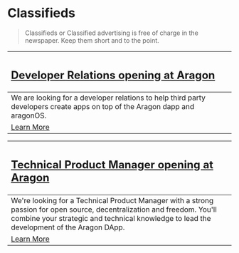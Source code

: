 # Classifieds

> Classifieds or Classified advertising is free of charge in the newspaper. Keep them short and to the point.

[<h2>Developer Relations opening at Aragon</h2>](https://wiki.aragon.one/jobs/openings/dev_rel/) |
:----------- |
We are looking for a developer relations to help third party developers create apps on top of the Aragon dapp and aragonOS. |
[Learn More](https://wiki.aragon.one/jobs/openings/dev_rel/) |

[<h2>Technical Product Manager opening at Aragon</h2>](https://wiki.aragon.one/jobs/openings/product_manager/) |
:----------- |
We're looking for a Technical Product Manager with a strong passion for open source, decentralization and freedom. You'll combine your strategic and technical knowledge to lead the development of the Aragon DApp. |
[Learn More](https://wiki.aragon.one/jobs/openings/product_manager/) |
